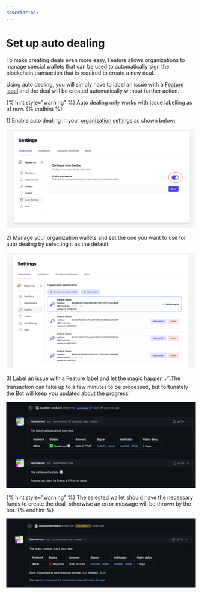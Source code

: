```yaml
---
description:
---
```


# Set up auto dealing

To make creating deals even more easy, Feature allows organizations to manage special wallets that can be used to automatically sign the blockchain transaction that is required to create a new deal.

Using auto dealing, you will simply have to label an issue with a [Feature label](/guides/create-a-deal-using-labels) and the deal will be created automatically without further action.

{% hint style="warning" %}
Auto dealing only works with issue labelling as of now.
{% endhint %}

1\) Enable auto dealing in your [organization settings](https://dashboard.feature.sh/settings/installations) as shown below:

![](../.gitbook/assets/enable_auto_dealing.png)

2\) Manage your organization wallets and set the one you want to use for auto dealing by selecting it as the default.

![](../.gitbook/assets/select_organization_wallet.png)

3\) Label an issue with a Feature label and let the magic happen 🪄.The transaction can take up to a few minutes to be processed, but fortunately the Bot will keep you updated about the progress!

![](../.gitbook/assets/auto_deal_success.png)

{% hint style="warning" %}
The selected wallet should have the necessary funds to create the deal, otherwise an error message will be thrown by the bot.
{% endhint %}

![](../.gitbook/assets/auto_deal_failure.png)